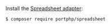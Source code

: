 Install the [Spreadsheet adapter](https://github.com/portphp/spreadsheet):

```bash
$ composer require portphp/spreadsheet
```
